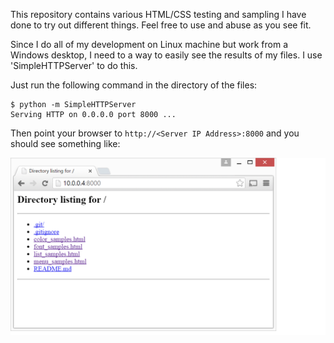 This repository contains various HTML/CSS testing and sampling I have done to try out different things. Feel free to use and abuse as you see fit.

Since I do all of my development on Linux machine but work from a Windows desktop, I need to a way to easily see the results of my files. I use 'SimpleHTTPServer' to do this.

Just run the following command in the directory of the files:
```
$ python -m SimpleHTTPServer
Serving HTTP on 0.0.0.0 port 8000 ...
```
Then point your browser to `http://<Server IP Address>:8000` and you should see something like:

![Hosting Example](/screenshoots/host_example.png?raw=true "Page Display of hosted files via SimpleHTTPServer")

